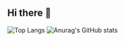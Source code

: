 ## Hi there 👋

![Top Langs](https://github-readme-stats.vercel.app/api/top-langs/?username=Nubily44&layout=compact)
![Anurag's GitHub stats](https://github-readme-stats.vercel.app/api?username=Nubily44&show_icons=true&theme=radical)

